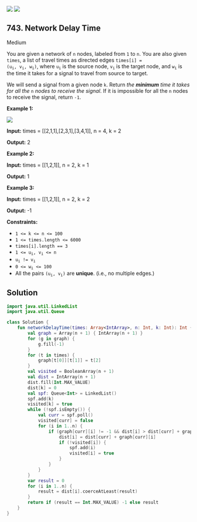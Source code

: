 [![](https://img.shields.io/github/stars/javadev/LeetCode-in-Kotlin?label=Stars&style=flat-square)](https://github.com/javadev/LeetCode-in-Kotlin)
[![](https://img.shields.io/github/forks/javadev/LeetCode-in-Kotlin?label=Fork%20me%20on%20GitHub%20&style=flat-square)](https://github.com/javadev/LeetCode-in-Kotlin/fork)

## 743\. Network Delay Time

Medium

You are given a network of `n` nodes, labeled from `1` to `n`. You are also given `times`, a list of travel times as directed edges <code>times[i] = (u<sub>i</sub>, v<sub>i</sub>, w<sub>i</sub>)</code>, where <code>u<sub>i</sub></code> is the source node, <code>v<sub>i</sub></code> is the target node, and <code>w<sub>i</sub></code> is the time it takes for a signal to travel from source to target.

We will send a signal from a given node `k`. Return _the **minimum** time it takes for all the_ `n` _nodes to receive the signal_. If it is impossible for all the `n` nodes to receive the signal, return `-1`.

**Example 1:**

![](https://assets.leetcode.com/uploads/2019/05/23/931_example_1.png)

**Input:** times = \[\[2,1,1],[2,3,1],[3,4,1]], n = 4, k = 2

**Output:** 2

**Example 2:**

**Input:** times = \[\[1,2,1]], n = 2, k = 1

**Output:** 1

**Example 3:**

**Input:** times = \[\[1,2,1]], n = 2, k = 2

**Output:** -1

**Constraints:**

*   `1 <= k <= n <= 100`
*   `1 <= times.length <= 6000`
*   `times[i].length == 3`
*   <code>1 <= u<sub>i</sub>, v<sub>i</sub> <= n</code>
*   <code>u<sub>i</sub> != v<sub>i</sub></code>
*   <code>0 <= w<sub>i</sub> <= 100</code>
*   All the pairs <code>(u<sub>i</sub>, v<sub>i</sub>)</code> are **unique**. (i.e., no multiple edges.)

## Solution

```kotlin
import java.util.LinkedList
import java.util.Queue

class Solution {
    fun networkDelayTime(times: Array<IntArray>, n: Int, k: Int): Int {
        val graph = Array(n + 1) { IntArray(n + 1) }
        for (g in graph) {
            g.fill(-1)
        }
        for (t in times) {
            graph[t[0]][t[1]] = t[2]
        }
        val visited = BooleanArray(n + 1)
        val dist = IntArray(n + 1)
        dist.fill(Int.MAX_VALUE)
        dist[k] = 0
        val spf: Queue<Int> = LinkedList()
        spf.add(k)
        visited[k] = true
        while (!spf.isEmpty()) {
            val curr = spf.poll()
            visited[curr] = false
            for (i in 1..n) {
                if (graph[curr][i] != -1 && dist[i] > dist[curr] + graph[curr][i]) {
                    dist[i] = dist[curr] + graph[curr][i]
                    if (!visited[i]) {
                        spf.add(i)
                        visited[i] = true
                    }
                }
            }
        }
        var result = 0
        for (i in 1..n) {
            result = dist[i].coerceAtLeast(result)
        }
        return if (result == Int.MAX_VALUE) -1 else result
    }
}
```